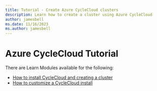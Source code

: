 ```yaml
---
title: Tutorial - Create Azure CycleCloud clusters
description: Learn how to create a cluster using Azure CycleCloud
author: jamesbell
ms.date: 11/16/2023
ms.author: jamesbell
---
```


# Azure CycleCloud Tutorial

There are Learn Modules available for the following:

* [How to install CycleCloud and creating a cluster](/training/modules/azure-cyclecloud-high-performance-computing/)
* [How to customize a CycleCloud install](/training/modules/customize-clusters-azure-cyclecloud/)
